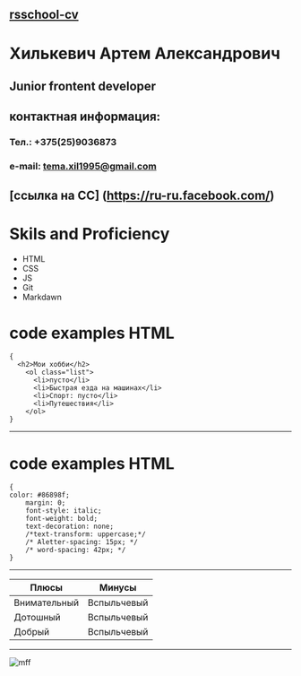 [rsschool-cv](https://annavoloshina.github.io/rsschool-cv/)
---
# Хилькевич Артем Александрович
## Junior frontent developer
## контактная информация:
### Тел.: +375(25)9036873
### e-mail: tema.xil1995@gmail.com
[ссылка на СС] (https://ru-ru.facebook.com/)
---
# Skils and Proficiency
- HTML
- CSS
- JS
- Git
- Markdawn
# code examples HTML 
```
{
  <h2>Мои хобби</h2>
    <ol class="list">
      <li>пусто</li>
      <li>Быстрая езда на машинах</li>
      <li>Спорт: пусто</li>
      <li>Путешествия</li>
    </ol>
}
```
---
# code examples HTML 
```
{
color: #86898f;
    margin: 0;
    font-style: italic;
    font-weight: bold;
    text-decoration: none;
    /*text-transform: uppercase;*/
    /* Aletter-spacing: 15px; */
    /* word-spacing: 42px; */
}
```
---
Плюсы| Минусы
---|---
Внимательный | Вспыльчевый
Дотошный | Вспыльчевый
Добрый | Вспыльчевый

---
![mff](https://upload.wikimedia.org/wikipedia/commons/thumb/3/37/Markdown-mark-solid.svg/1200px-Markdown-mark-solid.svg.png)

